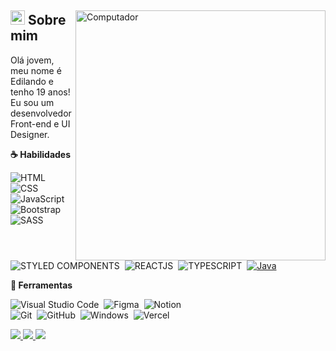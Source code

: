 <div>
<img
src="https://raw.githubusercontent.com/MicaelliMedeiros/micaellimedeiros/master/image/computer-illustration.png" 
width="400px"
align="right"
alt="Computador">
<div>
  <h2>‍<span><img src="https://imgur.com/YBRZguG.gif" width="23px" height="23px"></span> Sobre mim</h2>

<p align="left">
Olá jovem, meu nome é Edilando e tenho 19 anos! Eu sou um desenvolvedor Front-end e UI Designer.

<p text-align="left">
  <strong>&#9749; Habilidades</strong>

![HTML](https://img.shields.io/badge/-HTML-05122A?style=for-the-badge&logo=html5)&nbsp;
![CSS](https://img.shields.io/badge/-CSS-05122A?style=for-the-badge&logo=CSS3&logoColor=1572B6)&nbsp;
![JavaScript](https://img.shields.io/badge/-JavaScript-05122A?style=for-the-badge&logo=javascript)&nbsp;
![Bootstrap](https://img.shields.io/badge/-bootstrap-05122A?style=for-the-badge&logo=bootstrap)&nbsp;
![SASS](https://img.shields.io/badge/-sass-05122A?style=for-the-badge&logo=sass&logoColor=CC6699)&nbsp;
![STYLED COMPONENTS](https://img.shields.io/badge/-styledcomponents-05122A?style=for-the-badge&logo=styledcomponents&logoColor=CC6699)&nbsp;
![REACTJS](https://img.shields.io/badge/-reactjs-05122A?style=for-the-badge&logo=react&logoColor=2F6DB9)&nbsp;
![TYPESCRIPT](https://img.shields.io/badge/-typescript-05122A?style=for-the-badge&logo=typescript&logoColor=2F6DB9)&nbsp;
[![Java](https://img.shields.io/badge/-Java-05122A?style=for-the-badge&logo=java&logoColor=white)](https://www.java.com/)&nbsp;
  </p>

<p text-align="left">
  <strong>&#128188; Ferramentas</strong>

![Visual Studio Code](https://img.shields.io/badge/-Visual%20Studio%20Code-05122A?style=for-the-badge&logo=visual-studio-code&logoColor=007ACC)&nbsp;
![Figma](https://img.shields.io/badge/-figma-05122A?style=for-the-badge&logo=figma)&nbsp;
![Notion](https://img.shields.io/badge/-Notion-05122A?style=for-the-badge&logo=notion&logoColor=ffffff)&nbsp;
<br>
![Git](https://img.shields.io/badge/-Git-05122A?style=for-the-badge&logo=git)&nbsp;
![GitHub](https://img.shields.io/badge/-GitHub-05122A?style=for-the-badge&logo=github)&nbsp;
![Windows](https://img.shields.io/badge/-Windows-05122A?style=for-the-badge&logo=windows)&nbsp;
![Vercel](https://img.shields.io/badge/-vercel-05122A?style=for-the-badge&logo=vercel)&nbsp;
</p>


  <a href="https://www.instagram.com/edilandosaturnino/" alt="Instagram" rel="nofollow">
    <img src="https://imgur.com/vh6VcIy.png" style="max-width: 100%;">
  </a>
  <a href="https://www.linkedin.com/in/edilando" alt="Linkedin" rel="nofollow">
    <img src="https://imgur.com/TzzxqE8.png" style="max-width: 100%;">
  </a>
  <a href="https://discord.com/users/452152439173545985" alt="Discord" rel="nofollow">
    <img src="https://imgur.com/1sOoIhe.png" style="max-width: 100%;">
  </a>
</div>
<div>
